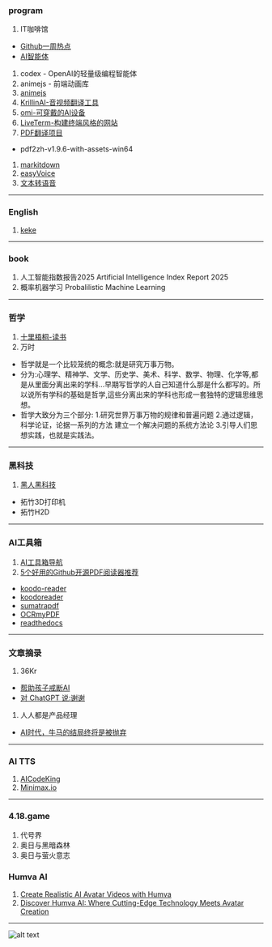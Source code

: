 ### program
1. IT咖啡馆
  - [Github一周热点](https://v.douyin.com/Q5XXQWuH7WA/)
  - [AI智能体](https://v.douyin.com/TmVsqumVXA4/)
1. codex - OpenAI的轻量级编程智能体
1. animejs - 前端动画库
1. [animejs](https://animejs.com/)
1. [KrillinAI-音视频翻译工具](https://github.com/krillinai/KrillinAI)
1. [omi-可穿戴的AI设备](https://docs.oml.me)
1. [LiveTerm-构建终端风格的网站](https://github.com/Cveinnt/LiveTerm)
1. [PDF翻译项目](https://github.com/Byaidu/PDFMathTranslate/releases)
  - pdf2zh-v1.9.6-with-assets-win64
1. [markitdown](https://github.com/microsoft/markitdown)
1. [easyVoice](https://github.com/cosin2077/easyVoice)
1. [文本转语音](https://easyvoice.ioplus.tech/generate)
---
### English
1. [keke](https://kekenet.com)
---
### book
1. 人工智能指数报告2025 Artificial Intelligence Index Report 2025
1. 概率机器学习 Probalilistic Machine Learning
---
### 哲学
1. [十里梧桐-读书](https://v.douyin.com/ev-Y_QsiMNU/)
1. 万时
  - 哲学就是一个比较笼统的概念:就是研究万事万物。
  - 分为:心理学、精神学、文学、历史学、美术、科学、数学、物理、化学等,都是从里面分离出来的学科…早期写哲学的人自己知道什么那是什么都写的。所以说所有学科的基础是哲学,這些分离出来的学科也形成一套独特的逻辑思维思想。
  - 哲学大致分为三个部分:
    1.研究世界万事万物的规律和普遍问题
    2.通过逻辑，科学论证，论据一系列的方法
    建立一个解决问题的系统方法论
    3.引导人们思想实践，也就是实践法。
---
### 黑科技
1. [黑人黑科技](https://v.douyin.com/_rWbTftP7G0/)
  - 拓竹3D打印机
  - 拓竹H2D
---
### AI工具箱
1. [AI工具箱导航](https://promptchoose.com/)
1. [5个好用的Github开源PDF阅读器推荐](https://promptchoose.com/ai-tools/github-open-source-pdf-reader/)
  - [koodo-reader](https://github.com/koodo-reader/koodo-reader)
  - [koodoreader](https://web.koodoreader.com/)
  - [sumatrapdf](https://github.com/sumatrapdfreader/sumatrapdf)
  - [OCRmyPDF](https://github.com/ocrmypdf/OCRmyPDF)
  - [readthedocs](https://about.readthedocs.com/)
---
### 文章摘录
1. 36Kr
  - [帮助孩子戒断AI](https://www.36kr.com/p/3259829834923785)
  - [对 ChatGPT 说:谢谢](https://www.36kr.com/p/3259665580814593)
1. 人人都是产品经理
  - [AI时代，牛马的结局终将是被抛弃](https://www.woshipm.com/ai/6207607.html)
---
### AI TTS
1. [AICodeKing](https://www.youtube.com/watch?v=OyrS-lX_sLk)
1. [Minimax.io](https://minimax.io/audio)
---
### 4.18.game
1. 代号界
1. 奥日与黑暗森林
1. 奥日与萤火意志
### Humva AI
1. [Create Realistic AI Avatar Videos with Humva](https://www.youtube.com/watch?v=Yts9ZuwXNMQ)
1. [Discover Humva AI: Where Cutting-Edge Technology Meets Avatar Creation](https://www.youtube.com/watch?v=sF_E9r0JeMQ)
---
![alt text](https://upload-bbs.miyoushe.com/upload/2022/11/01/266607709/8a4e0f1bd9c9d18fbf59a25067d88c17_6123688207744398733.jpg?x-oss-process=image//resize,s_600/quality,q_80/auto-orient,0/interlace,1/format,jpg)

